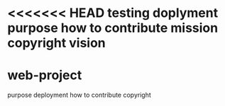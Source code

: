 <<<<<<< HEAD
testing 
doplyment 
purpose
how to contribute
mission
copyright
vision
=======
# web-project
purpose 
deployment
how to contribute
copyright
